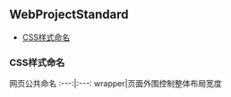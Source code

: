 ## WebProjectStandard

- [CSS样式命名](#CSS样式命名)

### CSS样式命名

网页公共命名
:---:|:---:
wrapper|页面外围控制整体布局宽度





